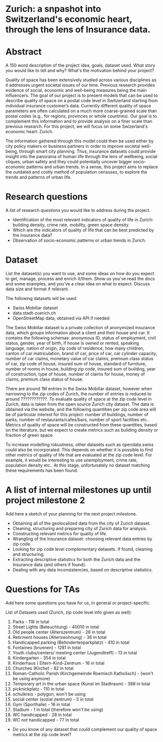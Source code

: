 # Zurich: a snpashot into Switzerland's economic heart, through the lens of Insurance data.


# Abstract
A 150 word description of the project idea, goals, dataset used. What story you would like to tell and why? What's the motivation behind your project?

Quality of space has been extensively studied across various disciplines as it addresses urgent societal issues of our time. Previous research provides evidence of social, economic and well-being measures being the main influencers. The goal of our project is to present models that can be used to describe quality of space on a postal code level in Switzerland starting from individual insurance customer’s data. Currently different quality of space parameters are often calculated on a much more coarse-grained scale than postal codes (e.g., for regions, provinces or whole countries). Our goal is to complement this information and to provide analysis on a finer scale than previous research. For this project, we will focus on some Swizerland's economic heart: Zurich. 

The information gathered through this model could then be used either by city policy makers or business partners in order to improve societal well-being, through smart city planning. Thus, insurance datasets could provide insight into the panorama of human life through the lens of wellbeing, social cliques, urban safety and they could potentially uncover bigger socio-economic patterns and urban trends. In a sense, this project aims to replace the outdated and costly method of population censuses, to explore the trends and patterns of urban life.


# Research questions
A list of research questions you would like to address during the project. 

- Identification of the most relevant indicators of quality of life in Zurich: building density, crime rate, mobility, green space density.
- Which are the indicators of quality of life that can be best predicted by the insurance data?
- Observation of socio-economic patterns or urban trends in Zurich.


# Dataset
List the dataset(s) you want to use, and some ideas on how do you expect to get, manage, process and enrich it/them. Show us you've read the docs and some examples, and you've a clear idea on what to expect. Discuss data size and format if relevant.

The following datasets will be used:

- Swiss Mobiliar dataset
- data.stadt-zuerich.ch
- OpenStreetMap data, obtained via API if needed

The Swiss Mobiliar dataset is a private collection of anonymized insurance data, which groups information about a client and their house and car. It contains the following schemas: anonymous ID, status of employment, civil status, gender, year of birth, if house is owned or rented, speaking language, nation of origin, zip code of residence, how many children, canton of car matriculation, brand of car, price of car, car cylinder capacity, number of car claims, monetary value of car claims, premium class status of car, zip code of house, insured sum of house, standard of furniture, number of rooms in house, building zip code, insured sum of building, year of construction, type of house, number of claims for house, money of claims, premium class status of house.

There are around 1M entries in the Swiss Mobiliar dataset, however when narrowing to the zip codes of Zurich, the number of entries is reduced to around ????????????.
To evaluate quality of space at the zip code level in Zurich, data is taken from the open source Zurich city dataset. The data is obtained via the website, and the following quantities per zip code area will be of particular interest for this project: number of buildings, number of parks, number of restaurants/cafes/bars, number of sport facilities etc.. Metrics of quality of space will be constructed from these quantities, based on the literature, but we expect to create metrics such as building density or fraction of green space.

To increase modelling robustness, other datasets such as opendata.swiss could also be incorporated. This depends on whether it is possible to find other metrics of quality of life that are evaluated at the zip code level. For example, it would be interesting to use unemployment, crime rate, population density etc.. At this stage, unfortunately no dataset matching these requirements has been found.


# A list of internal milestones up until project milestone 2
Add here a sketch of your planning for the next project milestone.

- Obtaining all of the geolocalized data from the city of Zurich dataset.
- Cleaning, structuring and preparing city of Zurich data for analysis.
- Constructing relevant metrics for quality of life.
- Wrangling of the Insurance dataset: choosing relevant data entries by zip code.
- Looking for zip code level complementary datasets. If found, cleaning and structuring.
- Extracting descriptive statistics for both the Zurich data and the Insurance data (and others if found).
- Dealing with any data inconsistencies, based on descriptive statistics.


# Questions for TAs
Add here some questions you have for us, in general or project-specific.


List of Datasets used (Zurich, zip code level info given as well):

1. Parks - 118 in total
2. Street Lights (Beleuchtung) - 40010 in total
3. Old people center (Alterszentrum) - 28 in total
4. Retirment houses (Alterswohnung) - 36 in total
5. Handicapped parking (Behindertenparkplatz) - 410 in total
6. Fontaines (brunnen) - 1281 in total
7. Youth clubs/centers/ meeting center (Jugendtreff) - 13 in total
8. Kindergarten - 354 in total
9. Kinderhaus / Eltern-Kind-Zentrum - 16 in total
10. Churches (Kirche) - 82 in total
11. Roman-Catholic Parish (Kirchgemeinde Roemisch Katholisch) - (won't be using anymore)
12. Temporary art in the urban space (Kunst im Stadtraum) - 388 in total
13. picknickplatz - 110 in total
14. schulkreis - polygon, won't be using
15. social center (sozial zentrum) - 5 in total
16. Gym (Sporthalle) - 16 in total
17. Stadium  - 1 in total (therefore won't be using)
18. WC handicapped - 28 in total
19. WC not handicapped - 77 in total


- Do you know of any dataset that could complement our quality of space metrics at the zip code level?
